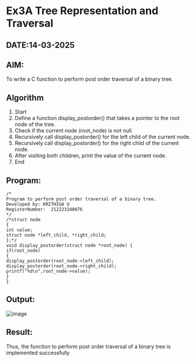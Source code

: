 # Ex3A Tree Representation and Traversal
## DATE:14-03-2025
## AIM:
To write a C function to perform post order traversal of a binary tree.

## Algorithm
1. Start 
2. Define a function display_postorder() that takes a pointer to the root node of the tree. 
3. Check if the current node (root_node) is not null. 
4. Recursively call display_postorder() for the left child of the current node. 
5. Recursively call display_postorder() for the right child of the current node. 
6. After visiting both children, print the value of the current node. 
7. End 

## Program:
```
/*
Program to perform post order traversal of a binary tree.
Developed by: KRITHIGA U
RegisterNumber:  212223240076
*/
/*struct node 
{ 
int value; 
struct node *left_child, *right_child; 
};*/ 
void display_postorder(struct node *root_node) { 
if(root_node) 
{ 
display_postorder(root_node->left_child); 
display_postorder(root_node->right_child); 
printf("%d\n",root_node->value); 
} 
}
```

## Output:

![image](https://github.com/user-attachments/assets/5c0fc1f0-9aa5-4331-95a2-67204a2e8c86)


## Result:
Thus, the function to perform post order traversal of a binary tree is implemented successfully
